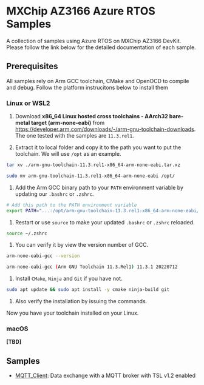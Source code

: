 # MXChip AZ3166 Azure RTOS Samples

A collection of samples using Azure RTOS on MXChip AZ3166 DevKit. Please follow the link below for the detailed documentation of each sample.

## Prerequisites

All samples rely on Arm GCC toolchain, CMake and OpenOCD to compile and debug. Follow the platform instrucitons below to install them

### Linux or WSL2

1. Download **x86_64 Linux hosted cross toolchains - AArch32 bare-metal target (arm-none-eabi)** from https://developer.arm.com/downloads/-/arm-gnu-toolchain-downloads. The one tested with the samples are `11.3.rel1`.

1. Extract it to local folder and copy it to the path you want to put the toolchain. We will use `/opt` as an example.

```bash
tar xv ./arm-gnu-toolchain-11.3.rel1-x86_64-arm-none-eabi.tar.xz

sudo mv arm-gnu-toolchain-11.3.rel1-x86_64-arm-none-eabi /opt/
```

1. Add the Arm GCC binary path to your `PATH` environment variable by updating our `.bashrc` or `.zshrc`.

```bash
# Add this path to the PATH environment variable
export PATH="...:/opt/arm-gnu-toolchain-11.3.rel1-x86_64-arm-none-eabi/bin:$PATH;
```

1. Restart or use `source` to make your updated `.bashrc` or `.zshrc` reloaded.

```bash
source ~/.zshrc
```

1. You can verify it by view the version number of GCC.

```bash
arm-none-eabi-gcc --version

arm-none-eabi-gcc (Arm GNU Toolchain 11.3.Rel1) 11.3.1 20220712
```

1. Install `CMake`, `Ninja` and `Git` if you have not.

```bash
sudo apt update && sudo apt install -y cmake ninja-build git
```

1. Also verify the installation by issuing the commands.

Now you have your toolchain installed on your Linux.

### macOS

**[TBD]**

## Samples

-   [MQTT_Client](./samples/mqtt_client/): Data exchange with a MQTT broker with TSL v1.2 enabled

